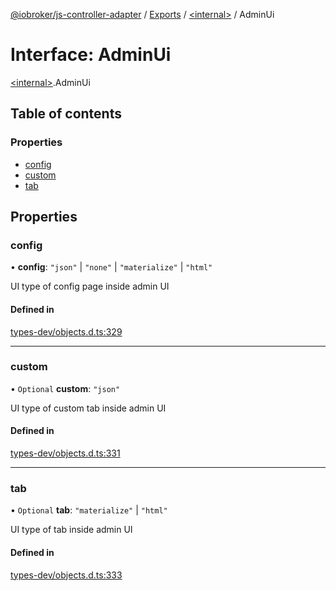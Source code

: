[@iobroker/js-controller-adapter](../README.md) / [Exports](../modules.md) / [\<internal\>](../modules/internal_.md) / AdminUi

# Interface: AdminUi

[\<internal\>](../modules/internal_.md).AdminUi

## Table of contents

### Properties

- [config](internal_.AdminUi.md#config)
- [custom](internal_.AdminUi.md#custom)
- [tab](internal_.AdminUi.md#tab)

## Properties

### config

• **config**: ``"json"`` \| ``"none"`` \| ``"materialize"`` \| ``"html"``

UI type of config page inside admin UI

#### Defined in

[types-dev/objects.d.ts:329](https://github.com/ioBroker/ioBroker.js-controller/blob/13fc9d35/packages/types-dev/objects.d.ts#L329)

___

### custom

• `Optional` **custom**: ``"json"``

UI type of custom tab inside admin UI

#### Defined in

[types-dev/objects.d.ts:331](https://github.com/ioBroker/ioBroker.js-controller/blob/13fc9d35/packages/types-dev/objects.d.ts#L331)

___

### tab

• `Optional` **tab**: ``"materialize"`` \| ``"html"``

UI type of tab inside admin UI

#### Defined in

[types-dev/objects.d.ts:333](https://github.com/ioBroker/ioBroker.js-controller/blob/13fc9d35/packages/types-dev/objects.d.ts#L333)
